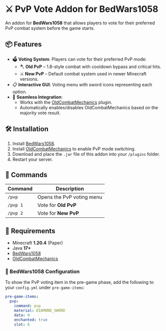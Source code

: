 # ⚔️ PvP Vote Addon for BedWars1058

An addon for **BedWars1058** that allows players to vote for their preferred PvP combat system before the game starts.

## 📦 Features

- 🗳️ **Voting System**: Players can vote for their preferred PvP mode:
  - 🪓 **Old PvP** – 1.8-style combat with cooldown bypass and critical hits.
  - ⚔️ **New PvP** – Default combat system used in newer Minecraft versions.
- 📋 **Interactive GUI**: Voting menu with sword icons representing each option.
- 🔄 **Seamless Integration**:
  - Works with the [OldCombatMechanics](https://www.spigotmc.org/resources/oldcombatmechanics-disable-1-9-hit-cooldown.19510/) plugin.
  - Automatically enables/disables OldCombatMechanics based on the majority vote result.

## 🛠️ Installation

1. Install [BedWars1058](https://www.spigotmc.org/resources/bedwars1058.75105/).
2. Install [OldCombatMechanics](https://www.spigotmc.org/resources/oldcombatmechanics-disable-1-9-hit-cooldown.19510/) to enable PvP mode switching.
3. Download and place the `.jar` file of this addon into your `/plugins` folder.
4. Restart your server.

## 💬 Commands

| Command     | Description                  |
|-------------|------------------------------|
| `/pvp`      | Opens the PvP voting menu     |
| `/pvp 1`    | Vote for **Old PvP**          |
| `/pvp 2`    | Vote for **New PvP**          |

## 🔧 Requirements

- Minecraft **1.20.4** (Paper)
- Java **17+**
- [BedWars1058](https://www.spigotmc.org/resources/bedwars1058.75105/)
- [OldCombatMechanics](https://www.spigotmc.org/resources/oldcombatmechanics-disable-1-9-hit-cooldown.19510/)

### 📄 BedWars1058 Configuration

To show the PvP voting item in the pre-game phase, add the following to your `config.yml` under `pre-game-items`:

```yaml
pre-game-items:
  pvp:
    command: pvp
    material: DIAMOND_SWORD
    data: 0
    enchanted: true
    slot: 6
